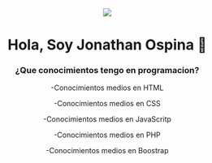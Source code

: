 
<div align="center"> 
<img src="https://media.giphy.com/media/26tn33aiTi1jkl6H6/giphy.gif">
  <h1 align="center">Hola, Soy Jonathan Ospina 👋</h1>
 
### ¿Que conocimientos tengo en programacion?

-Conocimientos medios en HTML

-Conocimientos medios en CSS

-Conocimientos medios en JavaScritp

-Conocimientos medios en PHP

-Conocimientos medios en Boostrap
